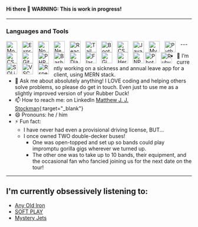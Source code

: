 #### Hi there 👋 WARNING: This is work in progress!

---

### Languages and Tools
<div style="clear: both;">
<img align="left" alt="MongoDB" width="30px" style="padding-right:10px;" src="https://cdn.jsdelivr.net/gh/devicons/devicon/icons/mongodb/mongodb-original.svg"/>
<img align="left" alt="Express" width="30px" style="padding-right:10px;" src="https://cdn.jsdelivr.net/gh/devicons/devicon/icons/express/express-original.svg" />
<img align="left" alt="NodeJS" width="30px" style="padding-right:10px;" src="https://cdn.jsdelivr.net/gh/devicons/devicon/icons/nodejs/nodejs-original.svg" />
<img align="left" alt="NextJS" width="30px" style="padding-right:10px;" src="https://cdn.jsdelivr.net/gh/devicons/devicon/icons/nextjs/nextjs-original.svg" />
<img align="left" alt="React" width="30px" style="padding-right:10px;" src="https://cdn.jsdelivr.net/gh/devicons/devicon/icons/react/react-original.svg" />
<img align="left" alt="Tailwindcss" width="30px" style="padding-right:10px;" src="https://cdn.jsdelivr.net/gh/devicons/devicon/icons/tailwindcss/tailwindcss-original-wordmark.svg" />
<img align="left" alt="Bootstrap" width="30px" style="padding-right:10px;" src="https://cdn.jsdelivr.net/gh/devicons/devicon/icons/bootstrap/bootstrap-original.svg" />
<img align="left" alt="CSS" width="30px" style="padding-right:10px;" src="https://cdn.jsdelivr.net/gh/devicons/devicon/icons/css3/css3-plain.svg" />
<img align="left" alt="JavaScript" width="30px" style="padding-right:10px;" src="https://cdn.jsdelivr.net/gh/devicons/devicon/icons/javascript/javascript-plain.svg" />
<img align="left" alt="MySQL" width="30px" style="padding-right:10px;" src="https://cdn.jsdelivr.net/gh/devicons/devicon/icons/mysql/mysql-original.svg" />
<img align="left" alt="Python" width="30px" style="padding-right:10px;" src="https://cdn.jsdelivr.net/gh/devicons/devicon/icons/python/python-plain.svg" />
<img align="left" alt="CSharp" width="30px" style="padding-right:10px;" src="https://cdn.jsdelivr.net/gh/devicons/devicon/icons/csharp/csharp-original.svg" />
<img align="left" alt="GitHub" width="30px" style="padding-right:10px;" src="https://cdn.jsdelivr.net/gh/devicons/devicon/icons/github/github-original.svg" />
<img align="left" alt="PHP" width="30px" style="padding-right:10px;" src="https://cdn.jsdelivr.net/gh/devicons/devicon/icons/php/php-original.svg" />
<img align="left" alt="Bash" width="30px" style="padding-right:10px;" src="https://cdn.jsdelivr.net/gh/devicons/devicon/icons/bash/bash-original.svg" />
<img align="left" alt="Django" width="30px" style="padding-right:10px;" src="https://cdn.jsdelivr.net/gh/devicons/devicon/icons/django/django-plain.svg" />
<img align="left" alt="Flask" width="30px" style="padding-right:10px;" src="https://cdn.jsdelivr.net/gh/devicons/devicon/icons/flask/flask-original.svg" />
<img align="left" alt="Gimp" width="30px" style="padding-right:10px;" src="https://cdn.jsdelivr.net/gh/devicons/devicon/icons/gimp/gimp-original.svg"/>
<img align="left" alt="Heroku" width="30px" style="padding-right:10px;" src="https://cdn.jsdelivr.net/gh/devicons/devicon/icons/heroku/heroku-original.svg"/>
<img align="left" alt="NPM" width="30px" src="https://cdn.jsdelivr.net/gh/devicons/devicon/icons/npm/npm-original-wordmark.svg"/>
<img align="left" alt="Photoshop" width="30px" style="padding-right:10px;" src="https://cdn.jsdelivr.net/gh/devicons/devicon/icons/photoshop/photoshop-plain.svg" />
<img align="left" alt="Ruby" width="30px" style="padding-right:10px;" src="https://cdn.jsdelivr.net/gh/devicons/devicon/icons/ruby/ruby-original.svg" />
<img align="left" alt="SQLite" width="30px" style="padding-right:10px;" src="https://cdn.jsdelivr.net/gh/devicons/devicon/icons/sqlite/sqlite-original.svg" />
<img align="left" alt="VSCode" width="30px" style="padding-right:10px;" src="https://cdn.jsdelivr.net/gh/devicons/devicon/icons/vscode/vscode-original.svg" />
<img align="left" alt="Rspec" width="30px" style="padding-right:10px; margin-bottom: 0; !important" src="https://cdn.jsdelivr.net/gh/devicons/devicon/icons/rspec/rspec-original.svg" />
</div>
---

- 🔭 I’m currently working on a sickness and annual leave app for a client, using MERN stack.
- 💬 Ask me about absolutely anything! I LOVE coding and helping others solve problems, so please do get in touch. Even just to use me as a slightly improved version of your Rubber Duck!
- 📫 How to reach me: on LinkedIn [Matthew J. J. Stockman](https://www.linkedin.com/in/matthew-j-j-stockman/){:target="_blank"}
- 😄 Pronouns: he / him
- ⚡ Fun fact: 
  - I have never had even a provisional driving license, BUT...
  - I once owned TWO double-decker buses!
    - One was open-topped and set up so bands could play impromptu gorilla gigs wherever we turned up.
    - The other one was to take up to 10 bands, their equipment, and the occasional fan who fancied joining us for the next date on the tour!
   
---

## I'm currently obsessively listening to:
- [Any Old Iron](https://open.spotify.com/album/2CfagHDMlX1eVxpfZ3qshb?si=q_n5TraITne3tdmzeOxIiw)
- [SOFT PLAY](https://open.spotify.com/album/2CfagHDMlX1eVxpfZ3qshb?si=q_n5TraITne3tdmzeOxIiw)
- [Mystery Jets](https://open.spotify.com/artist/09K1H1DgyIXHsMx2j7KTFX?si=g_Z4MjSUTH6S3k1AsAoilQ)





